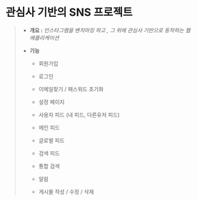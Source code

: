 # 관심사 기반의 SNS 프로젝트


>
> - **개요 :** *인스타그램을 벤치마킹 하고 , 그 위에 관심사 기반으로 동작하는 웹 에플리케이션* 
>
> - **기능**
>
>   - 회원가입 
>
>   - 로그인
>
>   - 이메일찾기 / 패스워드 초기화
>
>   - 설정 페이지
>
>   - 사용자 피드 (내 피드, 다른유저 피드)
>
>   - 메인 피드
>
>   - 글로벌 피드
>
>   - 검색 피드
>
>   - 통합 검색 
>
>   - 알람
>
>   - 게시물 작성 / 수정 / 삭제
>
>      

